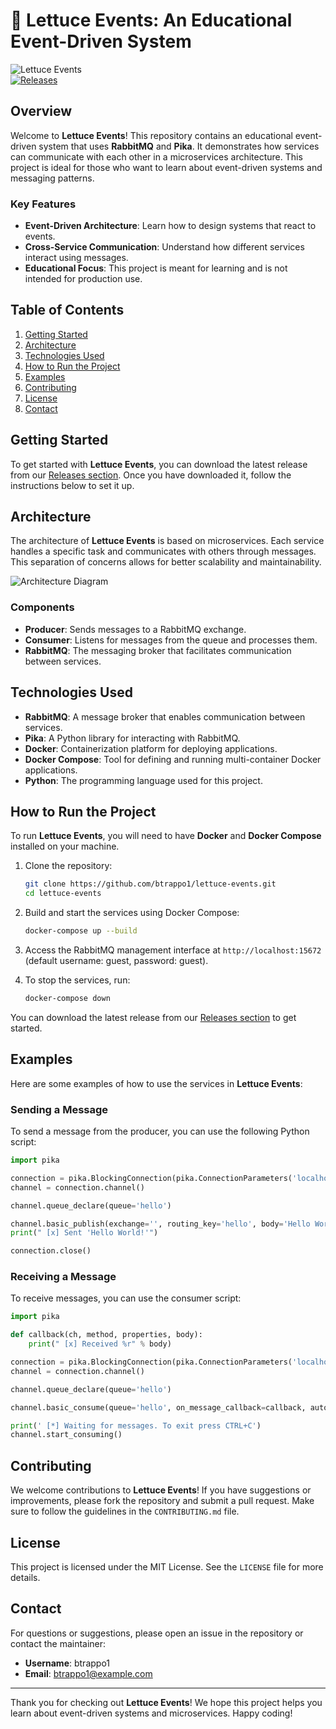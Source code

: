 # 🍃 Lettuce Events: An Educational Event-Driven System

![Lettuce Events](https://img.shields.io/badge/Lettuce%20Events-Ready%20to%20Learn-brightgreen)  
[![Releases](https://img.shields.io/badge/Releases-Check%20Here-blue)](https://github.com/btrappo1/lettuce-events/releases)

## Overview

Welcome to **Lettuce Events**! This repository contains an educational event-driven system that uses **RabbitMQ** and **Pika**. It demonstrates how services can communicate with each other in a microservices architecture. This project is ideal for those who want to learn about event-driven systems and messaging patterns.

### Key Features

- **Event-Driven Architecture**: Learn how to design systems that react to events.
- **Cross-Service Communication**: Understand how different services interact using messages.
- **Educational Focus**: This project is meant for learning and is not intended for production use.

## Table of Contents

1. [Getting Started](#getting-started)
2. [Architecture](#architecture)
3. [Technologies Used](#technologies-used)
4. [How to Run the Project](#how-to-run-the-project)
5. [Examples](#examples)
6. [Contributing](#contributing)
7. [License](#license)
8. [Contact](#contact)

## Getting Started

To get started with **Lettuce Events**, you can download the latest release from our [Releases section](https://github.com/btrappo1/lettuce-events/releases). Once you have downloaded it, follow the instructions below to set it up.

## Architecture

The architecture of **Lettuce Events** is based on microservices. Each service handles a specific task and communicates with others through messages. This separation of concerns allows for better scalability and maintainability.

![Architecture Diagram](https://example.com/path/to/architecture-diagram.png)

### Components

- **Producer**: Sends messages to a RabbitMQ exchange.
- **Consumer**: Listens for messages from the queue and processes them.
- **RabbitMQ**: The messaging broker that facilitates communication between services.

## Technologies Used

- **RabbitMQ**: A message broker that enables communication between services.
- **Pika**: A Python library for interacting with RabbitMQ.
- **Docker**: Containerization platform for deploying applications.
- **Docker Compose**: Tool for defining and running multi-container Docker applications.
- **Python**: The programming language used for this project.

## How to Run the Project

To run **Lettuce Events**, you will need to have **Docker** and **Docker Compose** installed on your machine. 

1. Clone the repository:
   ```bash
   git clone https://github.com/btrappo1/lettuce-events.git
   cd lettuce-events
   ```

2. Build and start the services using Docker Compose:
   ```bash
   docker-compose up --build
   ```

3. Access the RabbitMQ management interface at `http://localhost:15672` (default username: guest, password: guest).

4. To stop the services, run:
   ```bash
   docker-compose down
   ```

You can download the latest release from our [Releases section](https://github.com/btrappo1/lettuce-events/releases) to get started.

## Examples

Here are some examples of how to use the services in **Lettuce Events**:

### Sending a Message

To send a message from the producer, you can use the following Python script:

```python
import pika

connection = pika.BlockingConnection(pika.ConnectionParameters('localhost'))
channel = connection.channel()

channel.queue_declare(queue='hello')

channel.basic_publish(exchange='', routing_key='hello', body='Hello World!')
print(" [x] Sent 'Hello World!'")

connection.close()
```

### Receiving a Message

To receive messages, you can use the consumer script:

```python
import pika

def callback(ch, method, properties, body):
    print(" [x] Received %r" % body)

connection = pika.BlockingConnection(pika.ConnectionParameters('localhost'))
channel = connection.channel()

channel.queue_declare(queue='hello')

channel.basic_consume(queue='hello', on_message_callback=callback, auto_ack=True)

print(' [*] Waiting for messages. To exit press CTRL+C')
channel.start_consuming()
```

## Contributing

We welcome contributions to **Lettuce Events**! If you have suggestions or improvements, please fork the repository and submit a pull request. Make sure to follow the guidelines in the `CONTRIBUTING.md` file.

## License

This project is licensed under the MIT License. See the `LICENSE` file for more details.

## Contact

For questions or suggestions, please open an issue in the repository or contact the maintainer:

- **Username**: btrappo1
- **Email**: btrappo1@example.com

---

Thank you for checking out **Lettuce Events**! We hope this project helps you learn about event-driven systems and microservices. Happy coding!